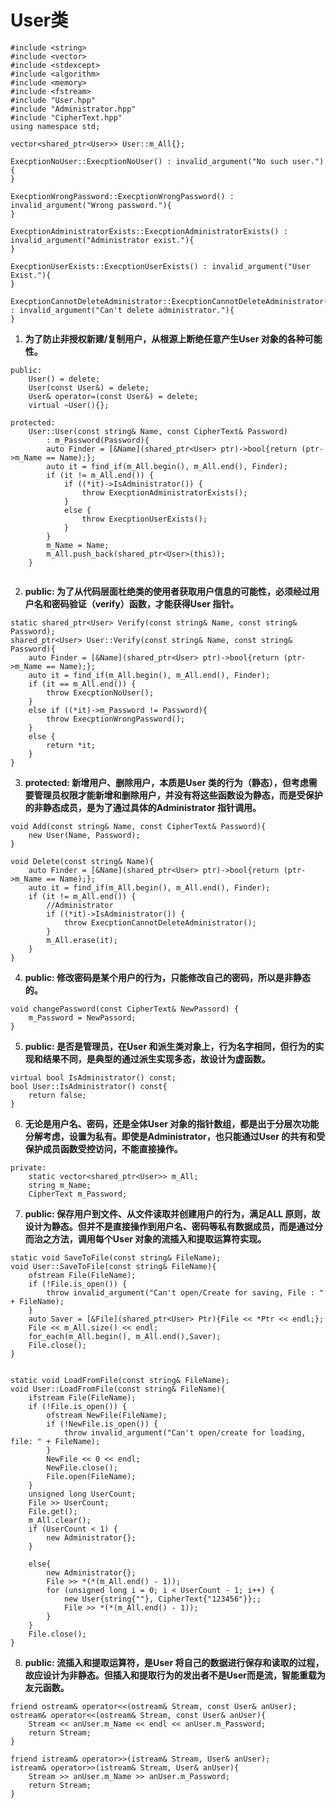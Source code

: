 # User类

```
#include <string>
#include <vector>
#include <stdexcept>
#include <algorithm>
#include <memory>
#include <fstream>
#include "User.hpp"
#include "Administrator.hpp"
#include "CipherText.hpp"
using namespace std;
```



```
vector<shared_ptr<User>> User::m_All{};

ExecptionNoUser::ExecptionNoUser() : invalid_argument("No such user."){
}

ExecptionWrongPassword::ExecptionWrongPassword() : invalid_argument("Wrong password."){
}

ExecptionAdministratorExists::ExecptionAdministratorExists() : invalid_argument("Administrator exist."){
}

ExecptionUserExists::ExecptionUserExists() : invalid_argument("User Exist."){
}

ExecptionCannotDeleteAdministrator::ExecptionCannotDeleteAdministrator() : invalid_argument("Can't delete administrator."){
}
```



1. **为了防止非授权新建/复制用户，从根源上断绝任意产生User 对象的各种可能性。**

```
public: 
    User() = delete;
    User(const User&) = delete;
    User& operator=(const User&) = delete;
    virtual ~User(){};
    
protected: 
    User::User(const string& Name, const CipherText& Password)
        : m_Password(Password){
        auto Finder = [&Name](shared_ptr<User> ptr)->bool{return (ptr->m_Name == Name);};
        auto it = find_if(m_All.begin(), m_All.end(), Finder);
        if (it != m_All.end()) {
            if ((*it)->IsAdministrator()) {
                throw ExecptionAdministratorExists();
            }
            else {
                throw ExecptionUserExists();
            }
        }
        m_Name = Name;
        m_All.push_back(shared_ptr<User>(this));
    }
    
```



2. **public: 为了从代码层面杜绝类的使用者获取用户信息的可能性，必须经过用户名和密码验证（verify）函数，才能获得User 指针。**

```
static shared_ptr<User> Verify(const string& Name, const string& Password);
shared_ptr<User> User::Verify(const string& Name, const string& Password){
    auto Finder = [&Name](shared_ptr<User> ptr)->bool{return (ptr->m_Name == Name);};
    auto it = find_if(m_All.begin(), m_All.end(), Finder);
    if (it == m_All.end()) {
        throw ExecptionNoUser();
    }
    else if ((*it)->m_Password != Password){
        throw ExecptionWrongPassword();
    }
    else {
        return *it;
    }
}
```



3. **protected: 新增用户、删除用户，本质是User 类的行为（静态），但考虑需要管理员权限才能新增和删除用户，并没有将这些函数设为静态，而是受保护的非静态成员，是为了通过具体的Administrator 指针调用。**

```
void Add(const string& Name, const CipherText& Password){
    new User(Name, Password);
}

void Delete(const string& Name){
    auto Finder = [&Name](shared_ptr<User> ptr)->bool{return (ptr->m_Name == Name);};
    auto it = find_if(m_All.begin(), m_All.end(), Finder);
    if (it != m_All.end()) {
        //Administrator
        if ((*it)->IsAdministrator()) {
            throw ExecptionCannotDeleteAdministrator();
        }
        m_All.erase(it);
    }
}
```



4. **public: 修改密码是某个用户的行为，只能修改自己的密码，所以是非静态的。**

```
void changePassword(const CipherText& NewPassord) {
    m_Password = NewPassord;
}
```



5. **public: 是否是管理员，在User 和派生类对象上，行为名字相同，但行为的实现和结果不同，是典型的通过派生实现多态，故设计为虚函数。**

```
virtual bool IsAdministrator() const;
bool User::IsAdministrator() const{
    return false;
}
```



6. **无论是用户名、密码，还是全体User 对象的指针数组，都是出于分层次功能分解考虑，设置为私有。即使是Administrator，也只能通过User 的共有和受保护成员函数受控访问，不能直接操作。**

```
private:
    static vector<shared_ptr<User>> m_All;
    string m_Name;
    CipherText m_Password;
```



7. **public: 保存用户到文件、从文件读取并创建用户的行为，满足ALL 原则，故设计为静态。但并不是直接操作到用户名、密码等私有数据成员，而是通过分而治之方法，调用每个User 对象的流插入和提取运算符实现。**

```
static void SaveToFile(const string& FileName);
void User::SaveToFile(const string& FileName){
    ofstream File(FileName);
    if (!File.is_open()) {
        throw invalid_argument("Can't open/Create for saving, File : " + FileName);
    }
    auto Saver = [&File](shared_ptr<User> Ptr){File << *Ptr << endl;};
    File << m_All.size() << endl;
    for_each(m_All.begin(), m_All.end(),Saver);
    File.close();
}


static void LoadFromFile(const string& FileName);
void User::LoadFromFile(const string& FileName){
    ifstream File(FileName);
    if (!File.is_open()) {
        ofstream NewFile(FileName);
        if (!NewFile.is_open()) {
            throw invalid_argument("Can't open/create for loading, file: " + FileName);
        }
        NewFile << 0 << endl;
        NewFile.close();
        File.open(FileName);
    }
    unsigned long UserCount;
    File >> UserCount;
    File.get();
    m_All.clear();
    if (UserCount < 1) {
        new Administrator{};
    }
    
    else{
        new Administrator{};
        File >> *(*(m_All.end() - 1));
        for (unsigned long i = 0; i < UserCount - 1; i++) {
            new User{string{""}, CipherText{"123456"}};;
            File >> *(*(m_All.end() - 1));
        }
    }
    File.close();
}
```



8. **public: 流插入和提取运算符，是User 将自己的数据进行保存和读取的过程，故应设计为非静态。但插入和提取行为的发出者不是User而是流，智能重载为友元函数。**

```
friend ostream& operator<<(ostream& Stream, const User& anUser);
ostream& operator<<(ostream& Stream, const User& anUser){
    Stream << anUser.m_Name << endl << anUser.m_Password;
    return Stream;
}

friend istream& operator>>(istream& Stream, User& anUser);
istream& operator>>(istream& Stream, User& anUser){
    Stream >> anUser.m_Name >> anUser.m_Password;
    return Stream;
}
```

